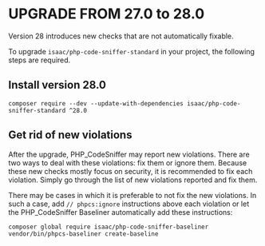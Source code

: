 UPGRADE FROM 27.0 to 28.0
=========================

Version 28 introduces new checks that are not automatically fixable.

To upgrade `isaac/php-code-sniffer-standard` in your project, the following steps are required.

Install version 28.0
---------------------
```shell
composer require --dev --update-with-dependencies isaac/php-code-sniffer-standard ^28.0
```

Get rid of new violations
-------------------------

After the upgrade, PHP_CodeSniffer may report new violations. There are two ways to deal with these violations: fix them
or ignore them. Because these new checks mostly focus on security, it is recommended to fix each violation. Simply go
through the list of new violations reported and fix them.

There may be cases in which it is preferable to not fix the new violations. In such a case, add `// phpcs:ignore`
instructions above each violation or let the PHP_CodeSniffer Baseliner automatically add these instructions:

```shell
composer global require isaac/php-code-sniffer-baseliner
vendor/bin/phpcs-baseliner create-baseline
```
